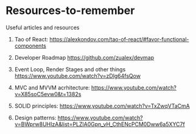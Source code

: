 # Resources-to-remember
Useful articles and resources 

1. Tao of React:
https://alexkondov.com/tao-of-react/#favor-functional-components

2. Developer Roadmap
https://github.com/zualex/devmap

3. Event Loop, Render Stages and other things
https://www.youtube.com/watch?v=zDlg64fsQow

4. MVC and MVVM acrhitecture:
https://www.youtube.com/watch?v=X85soC5evw0&t=1382s

5. SOLID principles:
https://www.youtube.com/watch?v=TxZwqVTaCmA

6. Design patterns:
https://www.youtube.com/watch?v=BWprw8UHIzA&list=PLZlA0Gpn_vH_CthENcPCM0Dww6a5XYC7f

